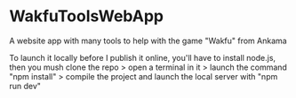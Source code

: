 # WakfuToolsWebApp

A website app with many tools to help with the game "Wakfu" from Ankama

To launch it locally before I publish it online, you'll have to install node.js, then you mush clone the repo > open a terminal in it > launch the command "npm install" > compile the project and launch the local server with "npm run dev"
